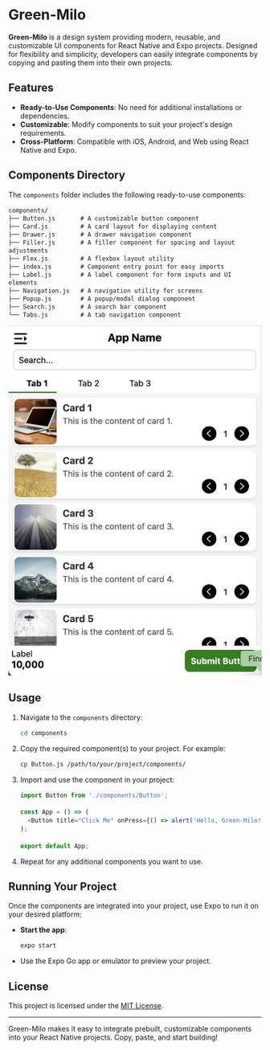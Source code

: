 # Green-Milo

**Green-Milo** is a design system providing modern, reusable, and customizable UI components for React Native and Expo projects. Designed for flexibility and simplicity, developers can easily integrate components by copying and pasting them into their own projects.

## Features

- **Ready-to-Use Components**: No need for additional installations or dependencies.
- **Customizable**: Modify components to suit your project's design requirements.
- **Cross-Platform**: Compatible with iOS, Android, and Web using React Native and Expo.

## Components Directory

The `components` folder includes the following ready-to-use components:

```plaintext
components/
├── Button.js       # A customizable button component
├── Card.js         # A card layout for displaying content
├── Drawer.js       # A drawer navigation component
├── Filler.js       # A filler component for spacing and layout adjustments
├── Flex.js         # A flexbox layout utility
├── index.js        # Component entry point for easy imports
├── Label.js        # A label component for form inputs and UI elements
├── Navigation.js   # A navigation utility for screens
├── Popup.js        # A popup/modal dialog component
├── Search.js       # A search bar component
└── Tabs.js         # A tab navigation component
```

![Screenshot of Green-Milo Components](./assets/screenshot.png)


## Usage

1. Navigate to the `components` directory:

   ```bash
   cd components
   ```

2. Copy the required component(s) to your project. For example:

   ```bash
   cp Button.js /path/to/your/project/components/
   ```

3. Import and use the component in your project:

   ```javascript
   import Button from './components/Button';

   const App = () => (
     <Button title="Click Me" onPress={() => alert('Hello, Green-Milo!')} />
   );

   export default App;
   ```

4. Repeat for any additional components you want to use.

## Running Your Project

Once the components are integrated into your project, use Expo to run it on your desired platform:

- **Start the app**:

  ```bash
  expo start
  ```

- Use the Expo Go app or emulator to preview your project.

## License

This project is licensed under the [MIT License](LICENSE).

---

Green-Milo makes it easy to integrate prebuilt, customizable components into your React Native projects. Copy, paste, and start building!